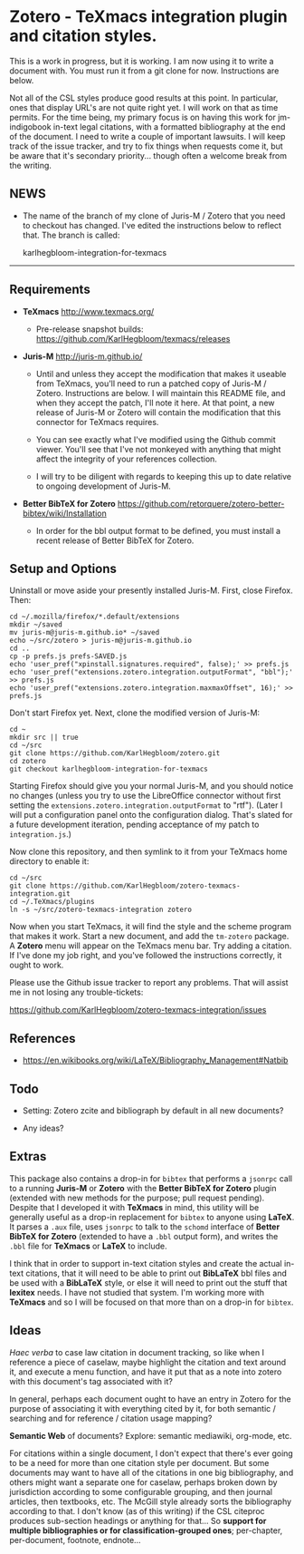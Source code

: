 Zotero - TeXmacs integration plugin and citation styles.
========================================================

This is a work in progress, but it is working. I am now using it to
write a document with. You must run it from a git clone for
now. Instructions are below.

Not all of the CSL styles produce good results at this point. In
particular, ones that display URL's are not quite right yet. I will
work on that as time permits. For the time being, my primary focus is
on having this work for jm-indigobook in-text legal citations, with a
formatted bibliography at the end of the document. I need to write a
couple of important lawsuits. I will keep track of the issue tracker,
and try to fix things when requests come it, but be aware that it's
secondary priority... though often a welcome break from the writing.

NEWS
----

  * The name of the branch of my clone of Juris-M / Zotero that you
    need to checkout has changed. I've edited the instructions
    below to reflect that. The branch is called:
    
    karlhegbloom-integration-for-texmacs

----------------------------------------------------------------------

Requirements
------------

  * **TeXmacs** <http://www.texmacs.org/>

    * Pre-release snapshot builds: <https://github.com/KarlHegbloom/texmacs/releases>

  * **Juris-M** <http://juris-m.github.io/>

    * Until and unless they accept the modification that makes it
      useable from TeXmacs, you'll need to run a patched copy of
      Juris-M / Zotero. Instructions are below. I will maintain this
      README file, and when they accept the patch, I'll note it
      here. At that point, a new release of Juris-M or Zotero will
      contain the modification that this connector for TeXmacs
      requires.
  
    * You can see exactly what I've modified using the Github commit
      viewer. You'll see that I've not monkeyed with anything that
      might affect the integrity of your references collection.
      
    * I will try to be diligent with regards to keeping this up to
      date relative to ongoing development of Juris-M.
      
  * **Better BibTeX for Zotero** <https://github.com/retorquere/zotero-better-bibtex/wiki/Installation>
  
    * In order for the bbl output format to be defined, you must
      install a recent release of Better BibTeX for Zotero.


Setup and Options
-----------------

Uninstall or move aside your presently installed Juris-M. First, close
Firefox. Then:

    cd ~/.mozilla/firefox/*.default/extensions
    mkdir ~/saved
    mv juris-m@juris-m.github.io* ~/saved
    echo ~/src/zotero > juris-m@juris-m.github.io
    cd ..
    cp -p prefs.js prefs-SAVED.js
    echo 'user_pref("xpinstall.signatures.required", false);' >> prefs.js
    echo 'user_pref("extensions.zotero.integration.outputFormat", "bbl");' >> prefs.js
    echo 'user_pref("extensions.zotero.integration.maxmaxOffset", 16);' >> prefs.js

Don't start Firefox yet. Next, clone the modified version of Juris-M:

    cd ~
    mkdir src || true
    cd ~/src
    git clone https://github.com/KarlHegbloom/zotero.git
    cd zotero
    git checkout karlhegbloom-integration-for-texmacs

Starting Firefox should give you your normal Juris-M, and you should
notice no changes (unless you try to use the LibreOffice connector
without first setting the `extensions.zotero.integration.outputFormat`
to "rtf"). (Later I will put a configuration panel onto the
configuration dialog. That's slated for a future development
iteration, pending acceptance of my patch to `integration.js`.)

Now clone this repository, and then symlink to it from your TeXmacs
home directory to enable it:

    cd ~/src
    git clone https://github.com/KarlHegbloom/zotero-texmacs-integration.git
    cd ~/.TeXmacs/plugins
    ln -s ~/src/zotero-texmacs-integration zotero

Now when you start TeXmacs, it will find the style and the scheme
program that makes it work. Start a new document, and add the
`tm-zotero` package. A **Zotero** menu will appear on the TeXmacs menu
bar. Try adding a citation. If I've done my job right, and you've
followed the instructions correctly, it ought to work.

Please use the Github issue tracker to report any problems. That will
assist me in not losing any trouble-tickets:

<https://github.com/KarlHegbloom/zotero-texmacs-integration/issues>



References
----------

  * <https://en.wikibooks.org/wiki/LaTeX/Bibliography_Management#Natbib>


Todo
----

  * Setting: Zotero zcite and bibliograph by default in all new documents?
  
  * Any ideas?


Extras
------

This package also contains a drop-in for `bibtex` that performs a
`jsonrpc` call to a running **Juris-M** or **Zotero** with the
**Better BibTeX for Zotero** plugin (extended with new methods for the
purpose; pull request pending). Despite that I developed it with
**TeXmacs** in mind, this utility will be generally useful as a
drop-in replacement for `bibtex` to anyone using **LaTeX**. It parses
a `.aux` file, uses `jsonrpc` to talk to the `schomd` interface of
**Better BibTeX for Zotero** (extended to have a `.bbl` output form),
and writes the `.bbl` file for **TeXmacs** or **LaTeX** to include.

I think that in order to support in-text citation styles and create
the actual in-text citations, that it will need to be able to print
out **BibLaTeX** bbl files and be used with a **BibLaTeX** style, or
else it will need to print out the stuff that **lexitex** needs. I
have not studied that system. I'm working more with **TeXmacs** and so
I will be focused on that more than on a drop-in for `bibtex`.


Ideas
-----

*Haec verba* to case law citation in document tracking, so like when I
reference a piece of caselaw, maybe highlight the citation and text
around it, and execute a menu function, and have it put that as a note
into zotero with this document's tag associated with it?

In general, perhaps each document ought to have an entry in Zotero for
the purpose of associating it with everything cited by it, for both
semantic / searching and for reference / citation usage mapping?

**Semantic Web** of documents? Explore: semantic mediawiki, org-mode,
etc.

For citations within a single document, I don't expect that there's
ever going to be a need for more than one citation style per
document. But some documents may want to have all of the citations in
one big bibliography, and others might want a separate one for
caselaw, perhaps broken down by jurisdiction according to some
configurable grouping, and then journal articles, then textbooks,
etc. The McGill style already sorts the bibliography according to
that. I don't know (as of this writing) if the CSL citeproc produces
sub-section headings or anything for that... So **support for multiple
bibliographies or for classification-grouped ones**; per-chapter,
per-document, footnote, endnote...
